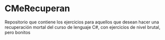 # CMeRecuperan
Repositorio que contiene los ejercicios para aquellos que desean hacer una recuperación mortal del curso de lenguaje C#, con ejercicios de nivel brutal, pero bonitos
